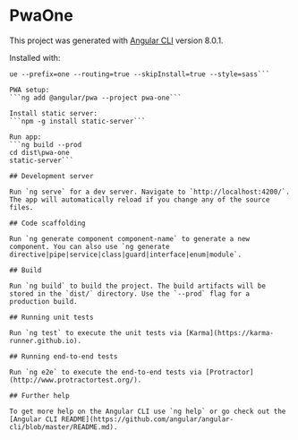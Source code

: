 # PwaOne

This project was generated with [Angular CLI](https://github.com/angular/angular-cli) version 8.0.1.

Installed with:

```ng new pwa-one --enableIvy=true --inlineStyle=true --inlineTemplate=true --skipTests=tr
ue --prefix=one --routing=true --skipInstall=true --style=sass```

PWA setup:
```ng add @angular/pwa --project pwa-one```

Install static server:
```npm -g install static-server```

Run app:
```ng build --prod
cd dist\pwa-one
static-server```

## Development server

Run `ng serve` for a dev server. Navigate to `http://localhost:4200/`. The app will automatically reload if you change any of the source files.

## Code scaffolding

Run `ng generate component component-name` to generate a new component. You can also use `ng generate directive|pipe|service|class|guard|interface|enum|module`.

## Build

Run `ng build` to build the project. The build artifacts will be stored in the `dist/` directory. Use the `--prod` flag for a production build.

## Running unit tests

Run `ng test` to execute the unit tests via [Karma](https://karma-runner.github.io).

## Running end-to-end tests

Run `ng e2e` to execute the end-to-end tests via [Protractor](http://www.protractortest.org/).

## Further help

To get more help on the Angular CLI use `ng help` or go check out the [Angular CLI README](https://github.com/angular/angular-cli/blob/master/README.md).
